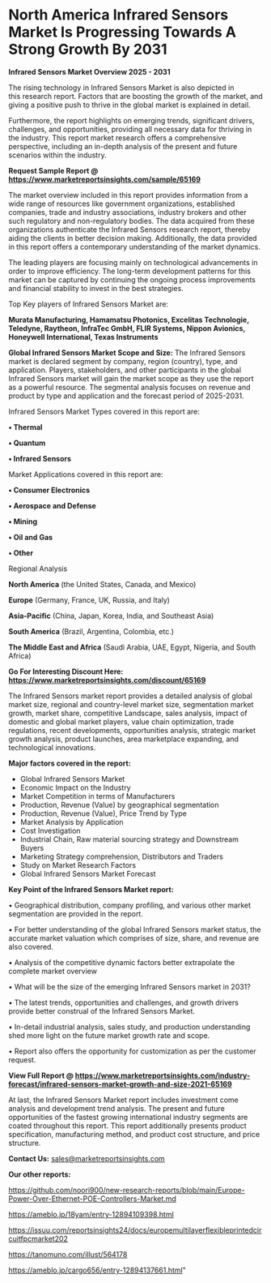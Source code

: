 # North America Infrared Sensors Market Is Progressing Towards A Strong Growth By 2031

<Strong> Infrared Sensors Market Overview 2025 - 2031</strong>

The rising technology in Infrared Sensors Market is also depicted in this research report. Factors that are boosting the growth of the market, and giving a positive push to thrive in the global market is explained in detail.

Furthermore, the report highlights on emerging trends, significant drivers, challenges, and opportunities, providing all necessary data for thriving in the industry. This report market research offers a comprehensive perspective, including an in-depth analysis of the present and future scenarios within the industry.

<strong>Request Sample Report @ <a href=https://www.marketreportsinsights.com/sample/65169>https://www.marketreportsinsights.com/sample/65169</a></strong>

The market overview included in this report provides information from a wide range of resources like government organizations, established companies, trade and industry associations, industry brokers and other such regulatory and non-regulatory bodies. The data acquired from these organizations authenticate the Infrared Sensors research report, thereby aiding the clients in better decision making. Additionally, the data provided in this report offers a contemporary understanding of the market dynamics.

The leading players are focusing mainly on technological advancements in order to improve efficiency. The long-term development patterns for this market can be captured by continuing the ongoing process improvements and financial stability to invest in the best strategies.

Top Key players of Infrared Sensors Market are:

<strong>Murata Manufacturing, Hamamatsu Photonics, Excelitas Technologie, Teledyne, Raytheon, InfraTec GmbH, FLIR Systems, Nippon Avionics, Honeywell International, Texas Instruments</strong>

<strong><b>Global Infrared Sensors Market Scope and Size:</b></strong>
The Infrared Sensors market is declared segment by company, region (country), type, and application. Players, stakeholders, and other participants in the global Infrared Sensors market will gain the market scope as they use the report as a powerful resource. The segmental analysis focuses on revenue and product by type and application and the forecast period of 2025-2031.

Infrared Sensors Market Types covered in this report are:

<strong>• Thermal

• Quantum

• Infrared Sensors</strong>

Market Applications covered in this report are:

<strong>• Consumer Electronics

• Aerospace and Defense

• Mining

• Oil and Gas

• Other</strong> 

Regional Analysis

<strong>North America</strong> (the United States, Canada, and Mexico)

<strong>Europe</strong> (Germany, France, UK, Russia, and Italy)

<strong>Asia-Pacific</strong> (China, Japan, Korea, India, and Southeast Asia)

<strong>South America</strong> (Brazil, Argentina, Colombia, etc.)

<strong>The Middle East and Africa</strong> (Saudi Arabia, UAE, Egypt, Nigeria, and South Africa)

<strong>Go For Interesting Discount Here: <a href=https://www.marketreportsinsights.com/discount/65169>https://www.marketreportsinsights.com/discount/65169</a></strong>

The Infrared Sensors market report provides a detailed analysis of global market size, regional and country-level market size, segmentation market growth, market share, competitive Landscape, sales analysis, impact of domestic and global market players, value chain optimization, trade regulations, recent developments, opportunities analysis, strategic market growth analysis, product launches, area marketplace expanding, and technological innovations.

<strong><b>Major factors covered in the report:</b></strong>
<ul>
  <li>Global Infrared Sensors Market </li>
  <li>Economic Impact on the Industry</li>
  <li>Market Competition in terms of Manufacturers</li>
  <li>Production, Revenue (Value) by geographical segmentation</li>
  <li>Production, Revenue (Value), Price Trend by Type</li>
  <li>Market Analysis by Application</li>
  <li>Cost Investigation</li>
  <li>Industrial Chain, Raw material sourcing strategy and Downstream Buyers</li>
  <li>Marketing Strategy comprehension, Distributors and Traders</li>
  <li>Study on Market Research Factors</li>
  <li>Global Infrared Sensors Market Forecast</li>
</ul>

<strong><b>Key Point of the Infrared Sensors Market report:</b></strong>

• Geographical distribution, company profiling, and various other market segmentation are provided in the report.

• For better understanding of the global Infrared Sensors market status, the accurate market valuation which comprises of size, share, and revenue are also covered.

• Analysis of the competitive dynamic factors better extrapolate the complete market overview

• What will be the size of the emerging Infrared Sensors market in 2031?

• The latest trends, opportunities and challenges, and growth drivers provide better construal of the Infrared Sensors Market.

• In-detail industrial analysis, sales study, and production understanding shed more light on the future market growth rate and scope.

• Report also offers the opportunity for customization as per the customer request.

<strong><b>View Full Report @ <a href=https://www.marketreportsinsights.com/industry-forecast/infrared-sensors-market-growth-and-size-2021-65169>https://www.marketreportsinsights.com/industry-forecast/infrared-sensors-market-growth-and-size-2021-65169</a></b></strong>


At last, the Infrared Sensors Market report includes investment come analysis and development trend analysis. The present and future opportunities of the fastest growing international industry segments are coated throughout this report. This report additionally presents product specification, manufacturing method, and product cost structure, and price structure.

<strong>Contact Us:</strong>
sales@marketreportsinsights.com

<strong>Our other reports:</strong>

<a href=https://github.com/noori900/new-research-reports/blob/main/Europe-Power-Over-Ethernet-POE-Controllers-Market.md>https://github.com/noori900/new-research-reports/blob/main/Europe-Power-Over-Ethernet-POE-Controllers-Market.md</a>

<a href=https://ameblo.jp/18yam/entry-12894109398.html>https://ameblo.jp/18yam/entry-12894109398.html</a>

<a href=https://issuu.com/reportsinsights24/docs/europemultilayerflexibleprintedcircuitfpcmarket202>https://issuu.com/reportsinsights24/docs/europemultilayerflexibleprintedcircuitfpcmarket202</a>

<a href=https://tanomuno.com/illust/564178>https://tanomuno.com/illust/564178</a>

<a href=https://ameblo.jp/cargo656/entry-12894137661.html>https://ameblo.jp/cargo656/entry-12894137661.html</a>"
